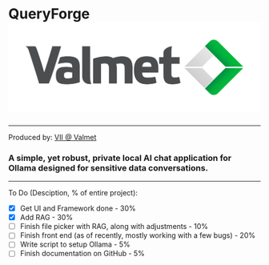 # QueryForge ![Valmet](assets/img/valmet_logo_nobg.png)
___
Produced by: [VII @ Valmet](https://www.valmet.com/automation/industrial-internet/)

### A simple, yet robust, private local AI chat application for Ollama designed for sensitive data conversations.
___

To Do (Desciption, % of entire project):
- [x] Get UI and Framework done - 30%
- [x] Add RAG - 30%
- [ ] Finish file picker with RAG, along with adjustments - 10%
- [ ] Finish front end (as of recently, mostly working with a few bugs) - 20%
- [ ] Write script to setup Ollama - 5%
- [ ] Finish documentation on GitHub - 5%
